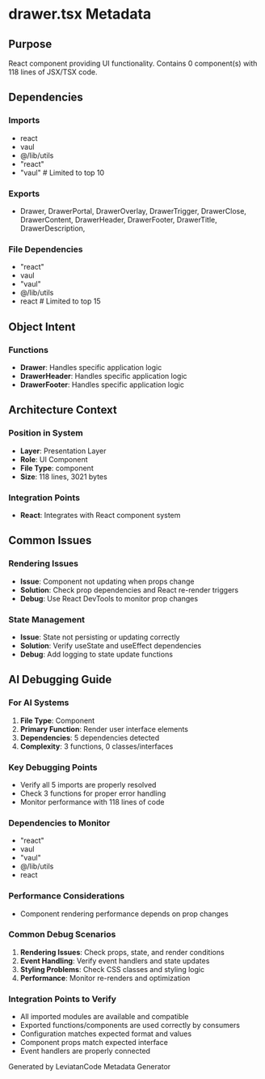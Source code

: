 # drawer.tsx Metadata

## Purpose
React component providing UI functionality. Contains 0 component(s) with 118 lines of JSX/TSX code.

## Dependencies

### Imports
- react
- vaul
- @/lib/utils
- "react"
- "vaul"  # Limited to top 10

### Exports
- Drawer,
  DrawerPortal,
  DrawerOverlay,
  DrawerTrigger,
  DrawerClose,
  DrawerContent,
  DrawerHeader,
  DrawerFooter,
  DrawerTitle,
  DrawerDescription,


### File Dependencies
- "react"
- vaul
- "vaul"
- @/lib/utils
- react  # Limited to top 15

## Object Intent

### Functions
- **Drawer**: Handles specific application logic
- **DrawerHeader**: Handles specific application logic
- **DrawerFooter**: Handles specific application logic


## Architecture Context

### Position in System
- **Layer**: Presentation Layer
- **Role**: UI Component
- **File Type**: component
- **Size**: 118 lines, 3021 bytes

### Integration Points
- **React**: Integrates with React component system

## Common Issues

### Rendering Issues
- **Issue**: Component not updating when props change
- **Solution**: Check prop dependencies and React re-render triggers
- **Debug**: Use React DevTools to monitor prop changes

### State Management
- **Issue**: State not persisting or updating correctly
- **Solution**: Verify useState and useEffect dependencies
- **Debug**: Add logging to state update functions

## AI Debugging Guide

### For AI Systems
1. **File Type**: Component
2. **Primary Function**: Render user interface elements
3. **Dependencies**: 5 dependencies detected
4. **Complexity**: 3 functions, 0 classes/interfaces

### Key Debugging Points
- Verify all 5 imports are properly resolved
- Check 3 functions for proper error handling
- Monitor performance with 118 lines of code

### Dependencies to Monitor
- "react"
- vaul
- "vaul"
- @/lib/utils
- react

### Performance Considerations
- Component rendering performance depends on prop changes

### Common Debug Scenarios
1. **Rendering Issues**: Check props, state, and render conditions
2. **Event Handling**: Verify event handlers and state updates
3. **Styling Problems**: Check CSS classes and styling logic
4. **Performance**: Monitor re-renders and optimization

### Integration Points to Verify
- All imported modules are available and compatible
- Exported functions/components are used correctly by consumers
- Configuration matches expected format and values
- Component props match expected interface
- Event handlers are properly connected

Generated by LeviatanCode Metadata Generator
